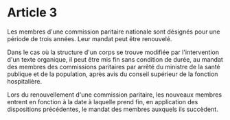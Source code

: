 # Article 3

Les membres d'une commission paritaire nationale sont désignés pour une période de trois années. Leur mandat peut être renouvelé.

Dans le cas où la structure d'un corps se trouve modifiée par l'intervention d'un texte organique, il peut être mis fin sans condition de durée, au mandat des membres des commissions paritaires par arrêté du ministre de la santé publique et de la population, après avis du conseil supérieur de la fonction hospitalière.

Lors du renouvellement d'une commission paritaire, les nouveaux membres entrent en fonction à la date à laquelle prend fin, en application des dispositions précédentes, le mandat des membres auxquels ils succèdent.
